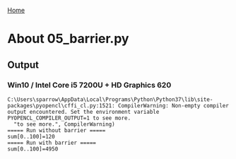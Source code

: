 [Home](../../../#overview)

# About 05_barrier.py

## Output

### Win10 / Intel Core i5 7200U + HD Graphics 620

```
C:\Users\sparrow\AppData\Local\Programs\Python\Python37\lib\site-packages\pyopencl\cffi_cl.py:1521: CompilerWarning: Non-empty compiler output encountered. Set the environment variable PYOPENCL_COMPILER_OUTPUT=1 to see more.
  "to see more.", CompilerWarning)
===== Run without barrier =====
sum[0..100]=120
===== Run with barrier =====
sum[0..100]=4950
```
